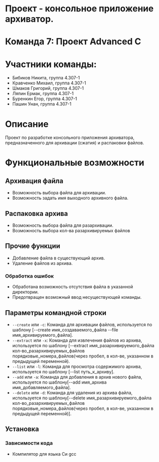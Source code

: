 # Проект - консольное приложение архиватор.

# Команда 7: Проект Advanced C

# Участники команды:

- Бибиков Никита, группа 4.307-1
- Кравченко Михаил, группа 4.307-1
- Шмаков Григорий, группа 4.307-1
- Ляпин Ермак, группа 4.307-1
- Буренкин Егор, группа 4.307-1
- Пашин Унан, группа 4.307-1

# Описание

Проект по разработке консольного приложения архиватора, 
предназначенного для архивации (сжатия) и распаковки файлов.

# Функциональные возможности

## Архивация файла

- Возможность выбора файла для архивации.
- Возможность задать имя выходного архивного файла.

## Распаковка архива

- Возможность выбора файла для разархивации.
- Возможность выбора кол-ва разархивируемых файлов

## Прочие функции

- Добавление файла в существующий архив.
- Удаление файлов из архива.

### Обработка ошибок

- Обработана возможность отсутствия файла в указанной директории.
- Предотвращен возможный ввод несуществующей команды.

## Параметры командной строки

- `--create` или `-с`: Команда для архивации файлов, используется по шаблону [--create имя_создаваемого_файла --file имя_архивируемого_файла].
- `--extract` или `-x`: Команда для извлечения файлов из архива, используется по шаблону [--extract имя_разархивируемого_файла кол-во_разархивируемых_файлов порядковые_номера_файлов(через пробел, в кол-ве, указанном в предыдущей переменной).
- `--list` или `-l`: Команда для просмотра содержимого архива, используется по шаблону [--list путь_к_архиву].
- `--add` или `-a`: Команда для добавления в архив нового файла, используется по шаблону[--add имя_архива имя_добавляемого_файла].
- `--delete` или `-d`: Команда для удаления из архива файла, используется по шаблону[--delete имя_разархивируемого_файла кол-во_разархивируемых_файлов порядковые_номера_файлов(через пробел, в кол-ве, указанном в предыдущей переменной)].

## Установка

### Зависимости кода

- Компилятор для языка Си gcc